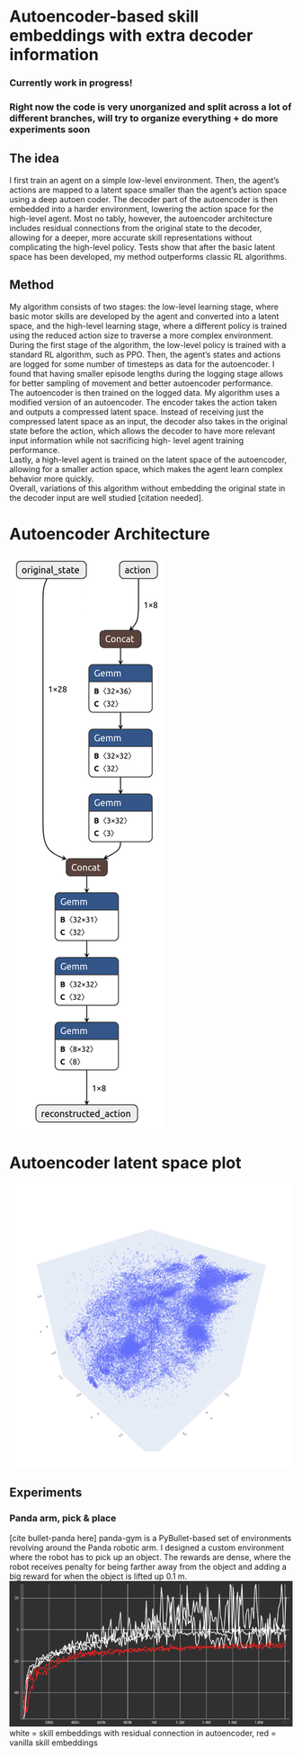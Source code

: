 # Autoencoder-based skill embeddings with extra decoder information 
### Currently work in progress!
### Right now the code is very unorganized and split across a lot of different branches, will try to organize everything + do more experiments soon

## The idea
I first train an agent on a simple low-level environment. Then, the agent’s actions are mapped to
a latent space smaller than the agent’s action space using a deep autoen
coder. The decoder part of the autoencoder is then embedded into a harder
environment, lowering the action space for the high-level agent. Most no
tably, however, the autoencoder architecture includes residual connections
from the original state to the decoder, allowing for a deeper, more accurate
skill representations without complicating the high-level policy. Tests show
that after the basic latent space has been developed, my method outperforms
classic RL algorithms.

## Method 
My algorithm consists of two stages: the low-level learning stage, where basic
motor skills are developed by the agent and converted into a latent space,
and the high-level learning stage, where a different policy is trained using
the reduced action size to traverse a more complex environment. <br />
During the first stage of the algorithm, the low-level policy is trained with a
standard RL algorithm, such as PPO. Then, the agent’s states and actions
are logged for some number of timesteps as data for the autoencoder. I found
that having smaller episode lengths during the logging stage allows for better
sampling of movement and better autoencoder performance. <br />
The autoencoder is then trained on the logged data. My algorithm uses a
modified version of an autoencoder. The encoder takes the action taken and outputs a compressed latent space. Instead of receiving
just the compressed latent space as an input, the decoder also takes in the original state before the action, which allows the
decoder to have more relevant input information while not sacrificing high-
level agent training performance. <br />
Lastly, a high-level agent is trained on the latent space of the autoencoder, allowing for a smaller action space, which makes the agent learn complex behavior more quickly. <br />
Overall, variations of this algorithm without embedding the original state in the decoder input are well studied [citation needed].

# Autoencoder Architecture
![image](./figs/autoencoder.onnx_vert.png)
# Autoencoder latent space plot
![image](./figs/latent_plot.png)

## Experiments
### Panda arm, pick & place
[cite bullet-panda here] 
panda-gym is a PyBullet-based set of environments revolving around the Panda robotic arm.
I designed a custom environment where the robot has to pick up an object. The rewards are dense, where the robot receives penalty for being farther away
from the object and adding a big reward for when the object is lifted up 0.1 m.
![image](./figs/results_vs_no_residual.png)
white = skill embeddings with residual connection in autoencoder, red = vanilla skill embeddings